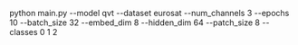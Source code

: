  python main.py   --model qvt   --dataset eurosat   --num_channels 3   --epochs 10   --batch_size 32   --embed_dim 8   --hidden_dim 64   --patch_size 8   --classes 0 1 2
